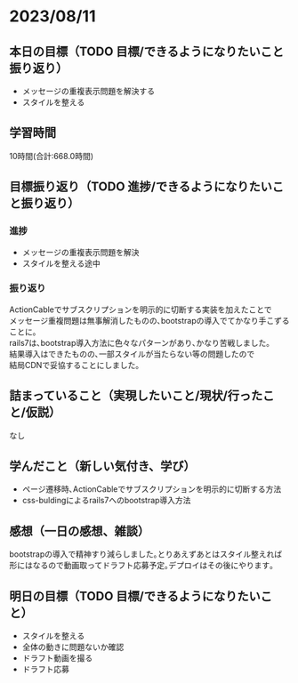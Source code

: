 # 2023/08/11
## 本日の目標（TODO 目標/できるようになりたいこと振り返り）
- メッセージの重複表示問題を解決する
- スタイルを整える
## 学習時間
10時間(合計:668.0時間)
## 目標振り返り（TODO 進捗/できるようになりたいこと振り返り）
### 進捗
- メッセージの重複表示問題を解決
- スタイルを整える途中
### 振り返り
ActionCableでサブスクリプションを明示的に切断する実装を加えたことで  
メッセージ重複問題は無事解消したものの､bootstrapの導入でてかなり手こずることに｡  
rails7は､bootstrap導入方法に色々なパターンがあり､かなり苦戦しました｡  
結果導入はできたものの､一部スタイルが当たらない等の問題したので  
結局CDNで妥協することにしました｡  
## 詰まっていること（実現したいこと/現状/行ったこと/仮説）
なし
## 学んだこと（新しい気付き、学び）
- ページ遷移時､ActionCableでサブスクリプションを明示的に切断する方法
- css-buldingによるrails7へのbootstrap導入方法
## 感想（一日の感想、雑談）
bootstrapの導入で精神すり減らしました｡とりあえずあとはスタイル整えれば
形にはなるので動画取ってドラフト応募予定｡デプロイはその後にやります｡
## 明日の目標（TODO 目標/できるようになりたいこと）
- スタイルを整える
- 全体の動きに問題ないか確認
- ドラフト動画を撮る
- ドラフト応募